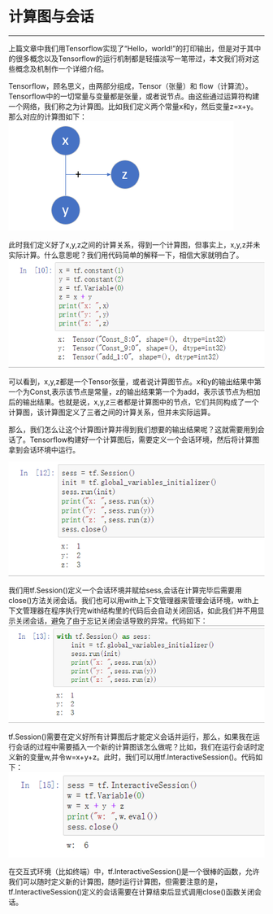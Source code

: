 # 计算图与会话
---
上篇文章中我们用Tensorflow实现了“Hello，world!”的打印输出，但是对于其中的很多概念以及Tensorflow的运行机制都是轻描淡写一笔带过，本文我们将对这些概念及机制作一个详细介绍。

Tensorflow，顾名思义，由两部分组成，Tensor（张量）和 flow（计算流）。Tensorflow中的一切常量与变量都是张量，或者说节点。由这些通过运算符构建一个网络，我们称之为计算图。比如我们定义两个常量x和y，然后变量z=x+y。那么对应的计算图如下：
![](/assets/TIM截图20180430125703.png)


此时我们定义好了x,y,z之间的计算关系，得到一个计算图，但事实上，x,y,z并未实际计算。什么意思呢？我们用代码简单的解释一下，相信大家就明白了。
![](/assets/TIM截图20180430130934.png)

可以看到，x,y,z都是一个Tensor张量，或者说计算图节点。x和y的输出结果中第一个为Const,表示该节点是常量，z的输出结果第一个为add，表示该节点为相加后的输出结果。也就是说，x,y,z三者都是计算图中的节点，它们共同构成了一个计算图，该计算图定义了三者之间的计算关系，但并未实际运算。

那么，我们怎么让这个计算图计算并得到我们想要的输出结果呢？这就需要用到会话了。Tensorflow构建好一个计算图后，需要定义一个会话环境，然后将计算图拿到会话环境中运行。

![](/assets/TIM截图20180430132338.png)

我们用tf.Session()定义一个会话环境并赋给sess,会话在计算完毕后需要用close()方法关闭会话。我们也可以用with上下文管理器来管理会话环境，with上下文管理器在程序执行完with结构里的代码后会自动关闭回话，如此我们并不用显示关闭会话，避免了由于忘记关闭会话导致的异常。代码如下：
![](/assets/TIM截图20180430133032.png)

tf.Session()需要在定义好所有计算图后才能定义会话并运行，那么，如果我在运行会话的过程中需要插入一个新的计算图该怎么做呢？比如，我们在运行会话时定义新的变量w,并令w=x+y+z。此时，我们可以用tf.InteractiveSession()。代码如下：
![](/assets/TIM截图20180430135049.png)

在交互式环境（比如终端）中，tf.InteractiveSession()是一个很棒的函数，允许我们可以随时定义新的计算图，随时运行计算图，但需要注意的是，tf.InteractiveSession()定义的会话需要在计算结束后显式调用close()函数关闭会话。
